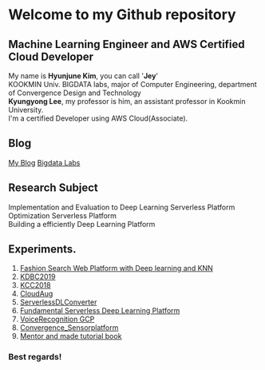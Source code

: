 
# Welcome to my Github repository
## Machine Learning Engineer and AWS Certified Cloud Developer

My name is **Hyunjune Kim**, you can call '**Jey**'<br>
KOOKMIN Univ. BIGDATA labs, major of Computer Engineering, department of Convergence Design and Technology<br>
**Kyungyong Lee**, my professor is him, an assistant professor in Kookmin University.<br>
I'm a certified Developer using AWS Cloud(Associate).<br>

## Blog
[My Blog](https://blog.naver.com/4u_olion)
[Bigdata Labs](http://kmubigdata.cloud/)

## Research Subject
Implementation and Evaluation to Deep Learning Serverless Platform<br>
Optimization Serverless Platform<br>
Building a efficiently Deep Learning Platform

## Experiments.

1. [Fashion Search Web Platform with Deep learning and KNN](https://github.com/oryondark/StarAdmin-Free-Bootstrap-Admin-Template)
2. [KDBC2019](./KDBC2019)
3. [KCC2018](https://www.eiric.or.kr/literature/ser_view.php?searchCate=literature&SnxGubun=INLE&mode=total&SnxGubun=INME&gu=INME000F6&cmd=qryview&SnxIndxNum=214960&q1_yy=2018&q1_mm=06&rownum=2&f1=MN&q1=%C0%CC%C0%BA%C1%A4&totalCnt=46)
4. [CloudAug](https://github.com/oryondark/CloudAug)
5. [ServerlessDLConverter]()
6. [Fundamental Serverless Deep Learning Platform](https://github.com/oryondark/Fundamental_Serverelss_WebAPP)
7. [VoiceRecognition GCP](https://github.com/oryondark/VoiceRecognitionGCP)
8. [Convergence_Sensorplatform](https://github.com/oryondark/CRC-Sensor-platform)
9. [Mentor and made tutorial book](https://air.cs.kookmin.ac.kr/)


### Best regards!

